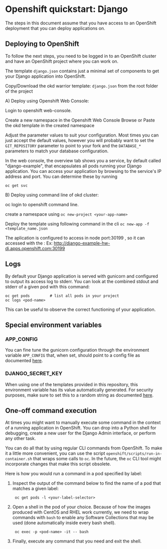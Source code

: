 # Openshift quickstart: Django

The steps in this document assume that you have access to an OpenShift deployment that you can deploy applications on.

## Deploying to OpenShift

To follow the next steps, you need to be logged in to an OpenShift cluster and have an OpenShift project where you can work on.

The template `django.json` contains just a minimal set of components to get your Django application into OpenShift.

Copy/Download the okd warrior template: `django.json` from the root folder of the project

A) Deploy using Openshift Web Console:

Login to openshift web-console.

Create a new namespace in the Openshift Web Console
Browse or Paste the okd template in the created namespace

Adjust the parameter values to suit your configuration. Most times you can just accept the default values, however you will probably want to set the `GIT_REPOSITORY` parameter to point to your fork and the `DATABASE_*` parameters to match your database configuration.


In the web console, the overview tab shows you a service, by default called "django-example", that encapsulates all pods running your Django application. You can access your application by browsing to the service's IP address and port.  You can determine these by running

    oc get svc


B) Deploy using command line of okd cluster:

oc login to openshift command line.

create a namespace using 
`oc new-project <your-app-name>`

Deploy the template using following command in the cli
`oc new-app -f <template_name.json`


The aplication is configured to access in node port:30199 , so it can accessed with the <route>:<nodeport>
Ex: http://django-example-hw-dj.apps.openshift.com:30199

## Logs

By default your Django application is served with gunicorn and configured to output its access log to stderr.
You can look at the combined stdout and stderr of a given pod with this command:

    oc get pods         # list all pods in your project
    oc logs <pod-name>

This can be useful to observe the correct functioning of your application.


## Special environment variables

### APP_CONFIG

You can fine tune the gunicorn configuration through the environment variable `APP_CONFIG` that, when set, should point to a config file as documented [here](http://docs.gunicorn.org/en/latest/settings.html).

### DJANGO_SECRET_KEY

When using one of the templates provided in this repository, this environment variable has its value automatically generated. For security purposes, make sure to set this to a random string as documented [here](https://docs.djangoproject.com/en/1.8/ref/settings/#std:setting-SECRET_KEY).


## One-off command execution

At times you might want to manually execute some command in the context of a running application in OpenShift.
You can drop into a Python shell for debugging, create a new user for the Django Admin interface, or perform any other task.

You can do all that by using regular CLI commands from OpenShift.
To make it a little more convenient, you can use the script `openshift/scripts/run-in-container.sh` that wraps some calls to `oc`.
In the future, the `oc` CLI tool might incorporate changes
that make this script obsolete.

Here is how you would run a command in a pod specified by label:

1. Inspect the output of the command below to find the name of a pod that matches a given label:

        oc get pods -l <your-label-selector>

2. Open a shell in the pod of your choice. Because of how the images produced
  with CentOS and RHEL work currently, we need to wrap commands with `bash` to
  enable any Software Collections that may be used (done automatically inside
  every bash shell).

        oc exec -p <pod-name> -it -- bash

3. Finally, execute any command that you need and exit the shell.
